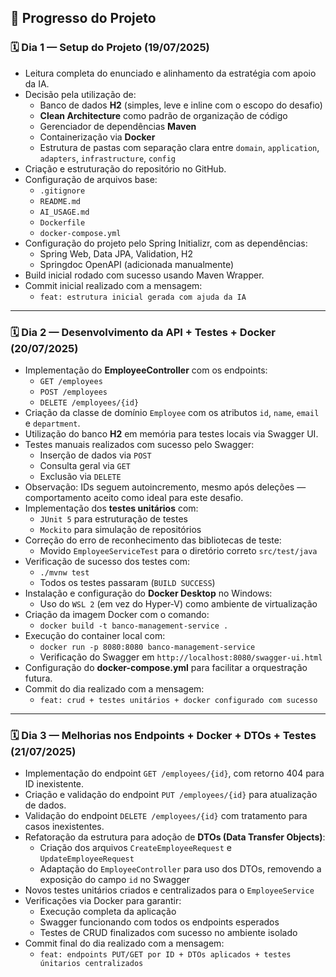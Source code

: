 

## 📌 Progresso do Projeto

### 🗓️ Dia 1 — Setup do Projeto (19/07/2025)
- Leitura completa do enunciado e alinhamento da estratégia com apoio da IA.
- Decisão pela utilização de:
  - Banco de dados **H2** (simples, leve e inline com o escopo do desafio)
  - **Clean Architecture** como padrão de organização de código
  - Gerenciador de dependências **Maven**
  - Containerização via **Docker**
  - Estrutura de pastas com separação clara entre `domain`, `application`, `adapters`, `infrastructure`, `config`
- Criação e estruturação do repositório no GitHub.
- Configuração de arquivos base:
  - `.gitignore`
  - `README.md`
  - `AI_USAGE.md`
  - `Dockerfile`
  - `docker-compose.yml`
- Configuração do projeto pelo Spring Initializr, com as dependências:
  - Spring Web, Data JPA, Validation, H2
  - Springdoc OpenAPI (adicionada manualmente)
- Build inicial rodado com sucesso usando Maven Wrapper.
- Commit inicial realizado com a mensagem:
  - `feat: estrutura inicial gerada com ajuda da IA`

---

### 🗓️ Dia 2 — Desenvolvimento da API + Testes + Docker (20/07/2025)
- Implementação do **EmployeeController** com os endpoints:
  - `GET /employees`
  - `POST /employees`
  - `DELETE /employees/{id}`
- Criação da classe de domínio `Employee` com os atributos `id`, `name`, `email` e `department`.
- Utilização do banco **H2** em memória para testes locais via Swagger UI.
- Testes manuais realizados com sucesso pelo Swagger:
  - Inserção de dados via `POST`
  - Consulta geral via `GET`
  - Exclusão via `DELETE`
- Observação: IDs seguem autoincremento, mesmo após deleções — comportamento aceito como ideal para este desafio.
- Implementação dos **testes unitários** com:
  - `JUnit 5` para estruturação de testes
  - `Mockito` para simulação de repositórios
- Correção do erro de reconhecimento das bibliotecas de teste:
  - Movido `EmployeeServiceTest` para o diretório correto `src/test/java`
- Verificação de sucesso dos testes com:
  - `./mvnw test`
  - Todos os testes passaram (`BUILD SUCCESS`)
- Instalação e configuração do **Docker Desktop** no Windows:
  - Uso do `WSL 2` (em vez do Hyper-V) como ambiente de virtualização
- Criação da imagem Docker com o comando:
  - `docker build -t banco-management-service .`
- Execução do container local com:
  - `docker run -p 8080:8080 banco-management-service`
  - Verificação do Swagger em `http://localhost:8080/swagger-ui.html`
- Configuração do **docker-compose.yml** para facilitar a orquestração futura.
- Commit do dia realizado com a mensagem:
  - `feat: crud + testes unitários + docker configurado com sucesso`

---

### 🗓️ Dia 3 — Melhorias nos Endpoints + Docker + DTOs + Testes (21/07/2025)
- Implementação do endpoint `GET /employees/{id}`, com retorno 404 para ID inexistente.
- Criação e validação do endpoint `PUT /employees/{id}` para atualização de dados.
- Validação do endpoint `DELETE /employees/{id}` com tratamento para casos inexistentes.
- Refatoração da estrutura para adoção de **DTOs (Data Transfer Objects)**:
  - Criação dos arquivos `CreateEmployeeRequest` e `UpdateEmployeeRequest`
  - Adaptação do `EmployeeController` para uso dos DTOs, removendo a exposição do campo `id` no Swagger
- Novos testes unitários criados e centralizados para o `EmployeeService`
- Verificações via Docker para garantir:
  - Execução completa da aplicação
  - Swagger funcionando com todos os endpoints esperados
  - Testes de CRUD finalizados com sucesso no ambiente isolado
- Commit final do dia realizado com a mensagem:
  - `feat: endpoints PUT/GET por ID + DTOs aplicados + testes únitarios centralizados`
